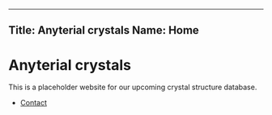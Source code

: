 -----------
Title: Anyterial crystals
Name: Home
-----------

Anyterial crystals
==================

This is a placeholder website for our upcoming crystal structure database.

* [Contact](contact)
